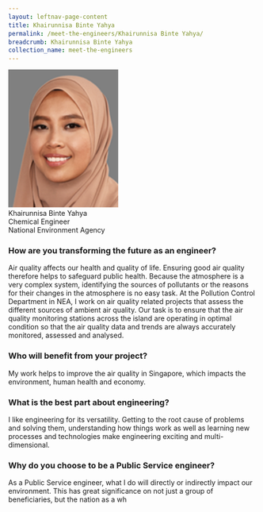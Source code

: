```yaml
---
layout: leftnav-page-content
title: Khairunnisa Binte Yahya
permalink: /meet-the-engineers/Khairunnisa Binte Yahya/
breadcrumb: Khairunnisa Binte Yahya
collection_name: meet-the-engineers
---
```

<img src="/images/Khairunnisa.jpg" alt="Wee Kiang" style="width:222px;height:278px;">
<br> Khairunnisa Binte Yahya
<br> Chemical Engineer
<br> National Environment Agency

### How are you transforming the future as an engineer?
Air quality affects our health and quality of life. Ensuring good air quality therefore helps to safeguard public health. Because the atmosphere is a very complex system, identifying the sources of pollutants or the reasons for their changes in the atmosphere is no easy task. At the Pollution Control Department in NEA, I work on air quality related projects that assess the different sources of ambient air quality. Our task is to ensure that the air quality monitoring stations across the island are operating in optimal condition so that the air quality data and trends are always accurately monitored, assessed and analysed.

### Who will benefit from your project?
My work helps to improve the air quality in Singapore, which impacts the environment, human health and economy.

### What is the best part about engineering?
I like engineering for its versatility. Getting to the root cause of problems and solving them, understanding how things work as well as learning new processes and technologies make engineering exciting and multi-dimensional.

### Why do you choose to be a Public Service engineer?
As a Public Service engineer, what I do will directly or indirectly impact our environment. This has great significance on not just a group of beneficiaries, but the nation as a wh

